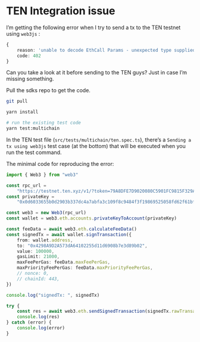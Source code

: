 # TEN Integration issue

I’m getting the following error when I try to send a tx to the TEN testnet using `web3js` :

```ts
{
    reason: 'unable to decode EthCall Params - unexpected type supplied in `accessList` field',
    code: 402
}
```

Can you take a look at it before sending to the TEN guys? Just in case I’m missing something.

Pull the sdks repo to get the code.

```bash
git pull

yarn install

# run the existing test code
yarn test:multichain
```

In the TEN test file (`src/tests/multichain/ten.spec.ts`), there’s a `Sending a tx using web3js` test case (at the bottom) that will be executed when you run the test command.

The minimal code for reproducing the error:

```ts
import { Web3 } from "web3"

const rpc_url =
    "https://testnet.ten.xyz/v1/?token=79A8DFE7D9020080C5901FC9815F329A9741289F"
const privateKey =
    "0x0d6033655b0d2903b337dc4a7abfa3c109f8c9484f3f19869525058fd62f61bf"

const web3 = new Web3(rpc_url)
const wallet = web3.eth.accounts.privateKeyToAccount(privateKey)

const feeData = await web3.eth.calculateFeeData()
const signedTx = await wallet.signTransaction({
    from: wallet.address,
    to: "0x4298A9D2A573dA64102255d11d6908b7e3d89b02",
    value: 100000,
    gasLimit: 21000,
    maxFeePerGas: feeData.maxFeePerGas,
    maxPriorityFeePerGas: feeData.maxPriorityFeePerGas,
    // nonce: 0,
    // chainId: 443,
})

console.log("signedTx: ", signedTx)

try {
    const res = await web3.eth.sendSignedTransaction(signedTx.rawTransaction)
    console.log(res)
} catch (error) {
    console.log(error)
}
```
